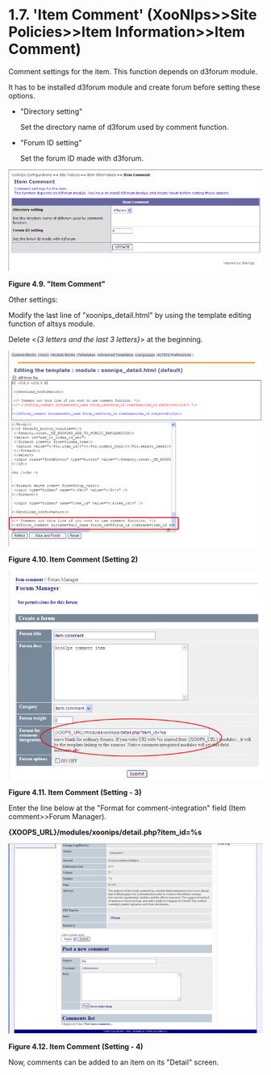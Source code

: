 # 1.7. 'Item Comment' \(XooNIps&gt;&gt;Site Policies&gt;&gt;Item Information&gt;&gt;Item Comment\)

Comment settings for the item. This function depends on d3forum module.

It has to be installed d3forum module and create forum before setting these options.

* "Directory setting"

  Set the directory name of d3forum used by comment function.

* "Forum ID setting"

  Set the forum ID made with d3forum.

![&quot;Item Comment&quot;](../../.gitbook/assets/xoonips-policy9.png)

**Figure 4.9. "Item Comment"**

Other settings:

Modify the last line of "xoonips\_detail.html" by using the template editing function of altsys module.

Delete &lt;_{3 letters and the last 3 letters}_&gt; at the beginning.

![Item Comment \(Setting 2\)](../../.gitbook/assets/xoonips-policy10.png)

**Figure 4.10. Item Comment \(Setting 2\)**

![Item Comment \(Setting - 3\)](../../.gitbook/assets/xoonips-policy11.png)

**Figure 4.11. Item Comment \(Setting - 3\)**

Enter the line below at the "Format for comment-integration" field \(Item comment&gt;&gt;Forum Manager\).

**{XOOPS\_URL}/modules/xoonips/detail.php?item\_id=%s**

![Item Comment \(Setting - 4\)](../../.gitbook/assets/xoonips-policy12.png)

**Figure 4.12. Item Comment \(Setting - 4\)**

Now, comments can be added to an item on its "Detail" screen.


